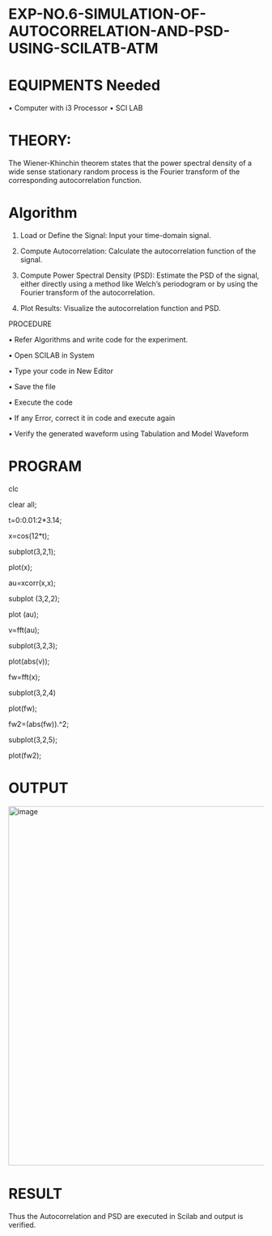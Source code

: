 # EXP-NO.6-SIMULATION-OF-AUTOCORRELATION-AND-PSD-USING-SCILATB-ATM

# EQUIPMENTS Needed

•	Computer with i3 Processor
•	SCI LAB

# THEORY:
The Wiener-Khinchin theorem states that the power spectral density of a wide sense stationary random process is the Fourier transform of the corresponding autocorrelation function.

# Algorithm
1.	Load or Define the Signal: Input your time-domain signal.

2.	Compute Autocorrelation: Calculate the autocorrelation function of the signal.

3.	Compute Power Spectral Density (PSD): Estimate the PSD of the signal, either directly using a method like Welch’s periodogram or by using the Fourier transform of the autocorrelation.

4.	Plot Results: Visualize the autocorrelation function and PSD.

PROCEDURE

•	Refer Algorithms and write code for the experiment.

•	Open SCILAB in System

•	Type your code in New Editor

•	Save the file

•	Execute the code

•	If any Error, correct it in code and execute again

•	Verify the generated waveform using Tabulation and Model Waveform

# PROGRAM


clc

clear all;

t=0:0.01:2*3.14;

x=cos(12*t);

subplot(3,2,1); 

plot(x); 

au=xcorr(x,x);

subplot (3,2,2);

plot (au); 

v=fft(au); 

subplot(3,2,3);

plot(abs(v)); 

fw=fft(x); 

subplot(3,2,4)

plot(fw); 

fw2=(abs(fw)).^2;

subplot(3,2,5); 

plot(fw2);

# OUTPUT

<img width="768" height="710" alt="image" src="https://github.com/user-attachments/assets/d708d84c-624f-4e57-ac40-01274ce085bc" />

# RESULT
Thus the Autocorrelation and PSD are executed in Scilab and output is verified.





